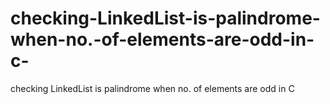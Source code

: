# checking-LinkedList-is-palindrome-when-no.-of-elements-are-odd-in-c-
checking LinkedList is palindrome when no. of elements are odd in C
